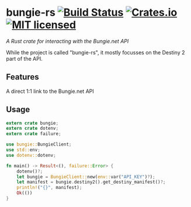 # bungie-rs [![Build Status](https://travis-ci.com/inferiormartin/bungie-rs.svg?branch=master)](https://travis-ci.com/inferiormartin/bungie-rs) [![Crates.io](https://img.shields.io/crates/v/bungie.svg)](https://crates.io/crates/bungie) [![MIT licensed](https://img.shields.io/badge/license-MIT-blue.svg)](./LICENSE)
*A Rust crate for interacting with the Bungie.net API*

While the project is called "bungie-rs", it mostly focusses on the Destiny 2 part of the API.

## Features

A direct 1:1 link to the Bungie.net API

## Usage
```Rust
extern crate bungie;
extern crate dotenv;
extern crate failure;

use bungie::BungieClient;
use std::env;
use dotenv::dotenv;

fn main() -> Result<(), failure::Error> {
    dotenv()?;
    let bungie = BungieClient::new(env::var("API_KEY")?);
    let manifest = bungie.destiny2().get_destiny_manifest()?;
    println!("{}", manifest);
    Ok(())
}
```
